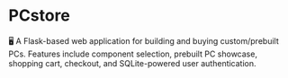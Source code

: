 # PCstore
🖥️ A Flask-based web application for building and buying custom/prebuilt PCs. Features include component selection, prebuilt PC showcase, shopping cart, checkout, and SQLite-powered user authentication.
